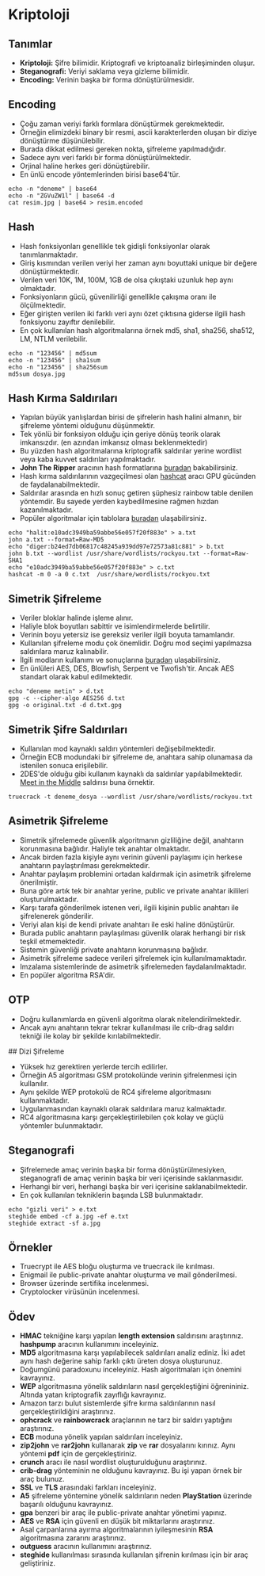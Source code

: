 # Kriptoloji

## Tanımlar

- **Kriptoloji:** Şifre bilimidir. Kriptografi ve kriptoanaliz birleşiminden oluşur.
- **Steganografi:** Veriyi saklama veya gizleme bilimidir.
- **Encoding:** Verinin başka bir forma dönüştürülmesidir.

## Encoding

- Çoğu zaman veriyi farklı formlara dönüştürmek gerekmektedir. 
- Örneğin elimizdeki binary bir resmi, ascii karakterlerden oluşan bir diziye dönüştürme düşünülebilir. 
- Burada dikkat edilmesi gereken nokta, şifreleme yapılmadığıdır. 
- Sadece aynı veri farklı bir forma dönüştürülmektedir.
- Orjinal haline herkes geri dönüştürebilir.
- En ünlü encode yöntemlerinden birisi base64'tür. 

```
echo -n "deneme" | base64
echo -n "ZGVuZW1l" | base64 -d
cat resim.jpg | base64 > resim.encoded
```

## Hash

- Hash fonksiyonları genellikle tek gidişli fonksiyonlar olarak tanımlanmaktadır. 
- Giriş kısmından verilen veriyi her zaman aynı boyuttaki unique bir değere dönüştürmektedir. 
- Verilen veri 10K, 1M, 100M, 1GB de olsa çıkıştaki uzunluk hep aynı olmaktadır. 
- Fonksiyonların gücü, güvenilirliği genellikle çakışma oranı ile ölçülmektedir. 
- Eğer girişten verilen iki farklı veri aynı özet çıktısına giderse ilgili hash fonksiyonu zayıftır denilebilir. 
- En çok kullanılan hash algoritmalarına örnek md5, sha1, sha256, sha512, LM, NTLM verilebilir.

```
echo -n "123456" | md5sum
echo -n "123456" | sha1sum
echo -n "123456" | sha256sum
md5sum dosya.jpg
```

## Hash Kırma Saldırıları

- Yapılan büyük yanlışlardan birisi de şifrelerin hash halini almanın, bir şifreleme yöntemi olduğunu düşünmektir.
- Tek yönlü bir fonksiyon olduğu için geriye dönüş teorik olarak imkansızdır. (en azından imkansız olması beklenmektedir)
- Bu yüzden hash algoritmalarına kriptografik saldırılar yerine wordlist veya kaba kuvvet saldırıları yapılmaktadır.
- **John The Ripper** aracının hash formatlarına [buradan][0] bakabilirsiniz.
- Hash kırma saldırılarının vazgeçilmesi olan [hashcat][1] aracı GPU gücünden de faydalanabilmektedir.
- Saldırılar arasında en hızlı sonuç getiren şüphesiz rainbow table denilen yöntemdir. Bu sayede yerden kaybedilmesine rağmen hızdan kazanılmaktadır.
- Popüler algoritmalar için tablolara [buradan][2] ulaşabilirsiniz.

```
echo "halit:e10adc3949ba59abbe56e057f20f883e" > a.txt
john a.txt --format=Raw-MD5
echo "diger:b24ed7db06817c48245a939dd97e72573a81c881" > b.txt
john b.txt --wordlist /usr/share/wordlists/rockyou.txt --format=Raw-SHA1
echo "e10adc3949ba59abbe56e057f20f883e" > c.txt
hashcat -m 0 -a 0 c.txt  /usr/share/wordlists/rockyou.txt
```

## Simetrik Şifreleme

- Veriler bloklar halinde işleme alınır. 
- Haliyle blok boyutları sabittir ve isimlendirmelerde belirtilir.
- Verinin boyu yetersiz ise gereksiz veriler ilgili boyuta tamamlandır.
- Kullanılan şifreleme modu çok önemlidir. Doğru mod seçimi yapılmazsa saldırılara maruz kalınabilir.
- İlgili modların kullanımı ve sonuçlarına [buradan][3] ulaşabilirsiniz.
- En ünlüleri AES, DES, Blowfish, Serpent ve Twofish'tir. Ancak AES standart olarak kabul edilmektedir.

```
echo "deneme metin" > d.txt
gpg -c --cipher-algo AES256 d.txt
gpg -o original.txt -d d.txt.gpg
```

## Simetrik Şifre Saldırıları

- Kullanılan mod kaynaklı saldırı yöntemleri değişebilmektedir.
- Örneğin ECB modundaki bir şifreleme de, anahtara sahip olunamasa da istenilen sonuca erişilebilir.
- 2DES'de olduğu gibi kullanım kaynaklı da saldırılar yapılabilmektedir. [Meet in the Middle][4] saldırısı buna örnektir.

```
truecrack -t deneme_dosya --wordlist /usr/share/wordlists/rockyou.txt
```

## Asimetrik Şifreleme

- Simetrik şifrelemede güvenlik algoritmanın gizliliğine değil, anahtarın korunmasına bağlıdır. Haliyle tek anahtar olmaktadır.
- Ancak birden fazla kişiyle aynı verinin güvenli paylaşımı için herkese anahtarın paylaştırılması gerekmektedir.
- Anahtar paylaşım problemini ortadan kaldırmak için asimetrik şifreleme önerilmiştir.
- Buna göre artık tek bir anahtar yerine, public ve private anahtar ikilileri oluşturulmaktadır.
- Karşı tarafa gönderilmek istenen veri, ilgili kişinin public anahtarı ile şifrelenerek gönderilir.
- Veriyi alan kişi de kendi private anahtarı ile eski haline dönüştürür.
- Burada public anahtarın paylaşılması güvenlik olarak herhangi bir risk teşkil etmemektedir.
- Sistemin güvenliği private anahtarın korunmasına bağlıdır.
- Asimetrik şifreleme sadece verileri şifrelemek için kullanılmamaktadır.
- Imzalama sistemlerinde de asimetrik şifrelemeden faydalanılmaktadır.
- En popüler algoritma RSA'dir. 

## OTP

- Doğru kullanımlarda en güvenli algoritma olarak nitelendirilmektedir.
- Ancak aynı anahtarın tekrar tekrar kullanılması ile crib-drag saldırı tekniği ile kolay bir şekilde kırılabilmektedir.

## Dizi Şifreleme

- Yüksek hız gerektiren yerlerde tercih edilirler.
- Örneğin A5 algoritması GSM protokolünde verinin şifrelenmesi için kullanılır.
- Aynı şekilde WEP protokolü de RC4 şifreleme algoritmasını kullanmaktadır.
- Uygulanmasından kaynaklı olarak saldırılara maruz kalmaktadır.
- RC4 algoritmasına karşı gerçekleştirilebilen çok kolay ve güçlü yöntemler bulunmaktadır.

## Steganografi

- Şifrelemede amaç verinin başka bir forma dönüştürülmesiyken, steganografi de amaç verinin başka bir veri içerisinde saklanmasıdır.
- Herhangi bir veri, herhangi başka bir veri içerisine saklanabilmektedir.
- En çok kullanılan tekniklerin başında LSB bulunmaktadır.

```
echo "gizli veri" > e.txt
steghide embed -cf a.jpg -ef e.txt
steghide extract -sf a.jpg
```

## Örnekler

- Truecrypt ile AES bloğu oluşturma ve truecrack ile kırılması.
- Enigmail ile public-private anahtar oluşturma ve mail gönderilmesi.
- Browser üzerinde sertifika incelenmesi.
- Cryptolocker virüsünün incelenmesi.

## Ödev

- **HMAC** tekniğine karşı yapılan **length extension** saldırısını araştırınız. **hashpump** aracının kullanımını inceleyiniz.
- **MD5** algoritmasına karşı yapılabilecek saldırıları analiz ediniz. İki adet aynı hash değerine sahip farklı çıktı üreten dosya oluşturunuz.
- Doğumgünü paradoxunu inceleyiniz. Hash algoritmaları için önemini kavrayınız.
- **WEP** algoritmasına yönelik saldırıların nasıl gerçekleştiğini öğrenininiz. Altında yatan kriptografik zayıflığı kavrayınız.
- Amazon tarzı bulut sistemlerde şifre kırma saldırılarının nasıl gerçekleştirildiğini araştırınız.
- **ophcrack** ve **rainbowcrack** araçlarının ne tarz bir saldırı yaptığını araştırınız.
- **ECB** moduna yönelik yapılan saldırıları inceleyiniz.
- **zip2john** ve **rar2john** kullanarak **zip** ve **rar** dosyalarını kırınız. Aynı yöntemi **pdf** için de gerçekleştiriniz.
- **crunch** aracı ile nasıl wordlist oluşturulduğunu araştırınız.
- **crib-drag** yönteminin ne olduğunu kavrayınız. Bu işi yapan örnek bir araç bulunuz.
- **SSL** ve **TLS** arasındaki farkları inceleyiniz.
- **A5** şifreleme yöntemine yönelik saldırıların neden **PlayStation** üzerinde başarılı olduğunu kavrayınız.
- **gpa** benzeri bir araç ile public-private anahtar yönetimi yapınız.
- **AES** ve **RSA** için güvenli en düşük bit miktarlarını araştırınız.
- Asal çarpanlarına ayırma algoritmalarının iyileşmesinin **RSA** algoritmasına zararını araştırınız.
- **outguess** aracının kullanımını araştırınız.
- **steghide** kullanılması sırasında kullanılan şifrenin kırılması için bir araç geliştiriniz.

[0]: http://pentestmonkey.net/cheat-sheet/john-the-ripper-hash-formats
[1]: https://hashcat.net/oclhashcat/
[2]: http://project-rainbowcrack.com/table.htm
[3]: https://en.wikipedia.org/wiki/Block_cipher_mode_of_operation
[4]: https://en.wikipedia.org/wiki/Meet-in-the-middle_attack
